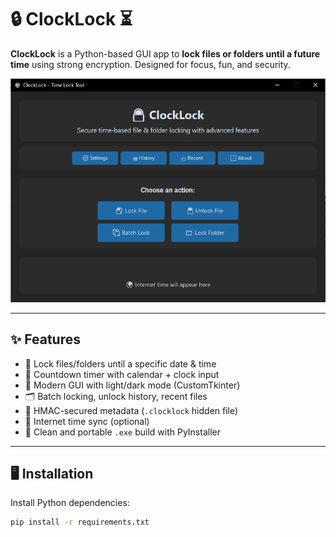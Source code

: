 # 🔒 ClockLock ⏳

**ClockLock** is a Python-based GUI app to **lock files or folders until a future time** using strong encryption. Designed for focus, fun, and security.

![screenshot-placeholder](https://raw.githubusercontent.com/BloxDev125/ClockLock/refs/heads/main/assets/screenshot.png)

---

## ✨ Features

- 🔐 Lock files/folders until a specific date & time
- 📅 Countdown timer with calendar + clock input
- 🧊 Modern GUI with light/dark mode (CustomTkinter)
- 🗂 Batch locking, unlock history, recent files
- 🔑 HMAC-secured metadata (`.clocklock` hidden file)
- 🧠 Internet time sync (optional)
- 🚀 Clean and portable `.exe` build with PyInstaller

---

## 🖥 Installation

Install Python dependencies:

```bash
pip install -r requirements.txt
